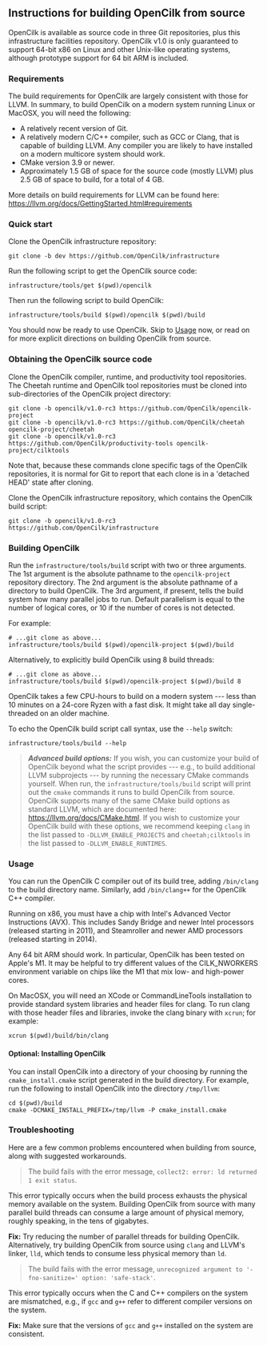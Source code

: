 ## Instructions for building OpenCilk from source

OpenCilk is available as source code in three Git repositories, plus
this infrastructure facilities repository.  OpenCilk v1.0 is only
guaranteed to support 64-bit x86 on Linux and other Unix-like operating
systems, although prototype support for 64 bit ARM is included.

### Requirements

The build requirements for OpenCilk are largely consistent with those
for LLVM.  In summary, to build OpenCilk on a modern system running
Linux or MacOSX, you will need the following:
- A relatively recent version of Git.
- A relatively modern C/C++ compiler, such as GCC or Clang, that is
capable of building LLVM.  Any compiler you are likely to have
installed on a modern multicore system should work.
- CMake version 3.9 or newer.
- Approximately 1.5 GB of space for the source code (mostly LLVM) plus
2.5 GB of space to build, for a total of 4 GB.

More details on build requirements for LLVM can be found here:
<https://llvm.org/docs/GettingStarted.html#requirements>

### Quick start

Clone the OpenCilk infrastructure repository:

    git clone -b dev https://github.com/OpenCilk/infrastructure

Run the following script to get the OpenCilk source code:

    infrastructure/tools/get $(pwd)/opencilk

Then run the following script to build OpenCilk:

    infrastructure/tools/build $(pwd)/opencilk $(pwd)/build

You should now be ready to use OpenCilk.  Skip to [Usage](INSTALLING.md#Usage) now, or read
on for more explicit directions on building OpenCilk from source.

### Obtaining the OpenCilk source code

Clone the OpenCilk compiler, runtime, and productivity tool repositories.  The
Cheetah runtime and OpenCilk tool repositories must be cloned into
sub-directories of the OpenCilk project directory:

    git clone -b opencilk/v1.0-rc3 https://github.com/OpenCilk/opencilk-project
    git clone -b opencilk/v1.0-rc3 https://github.com/OpenCilk/cheetah opencilk-project/cheetah
    git clone -b opencilk/v1.0-rc3 https://github.com/OpenCilk/productivity-tools opencilk-project/cilktools

Note that, because these commands clone specific tags of the OpenCilk
repositories, it is normal for Git to report that each clone is in a
'detached HEAD' state after cloning.

Clone the OpenCilk infrastructure repository, which contains the OpenCilk build
script:

    git clone -b opencilk/v1.0-rc3 https://github.com/OpenCilk/infrastructure

### Building OpenCilk

Run the `infrastructure/tools/build` script with two or three arguments.  The
1st argument is the absolute pathname to the `opencilk-project` repository
directory.  The 2nd argument is the absolute pathname of a directory to build
OpenCilk.  The 3rd argument, if present, tells the build system how many
parallel jobs to run.  Default parallelism is equal to the number of logical
cores, or 10 if the number of cores is not detected.

For example:

    # ...git clone as above...
    infrastructure/tools/build $(pwd)/opencilk-project $(pwd)/build

Alternatively, to explicitly build OpenCilk using 8 build threads:

    # ...git clone as above...
    infrastructure/tools/build $(pwd)/opencilk-project $(pwd)/build 8

OpenCilk takes a few CPU-hours to build on a modern system --- less than 10
minutes on a 24-core Ryzen with a fast disk.  It might take all day
single-threaded on an older machine.

To echo the OpenCilk build script call syntax, use the `--help` switch:

    infrastructure/tools/build --help

> ***Advanced build options:*** If you wish, you can customize your
> build of OpenCilk beyond what the script provides --- e.g., to build
> additional LLVM subprojects --- by running the necessary CMake
> commands yourself.  When run, the `infrastructure/tools/build`
> script will print out the `cmake` commands it runs to build OpenCilk
> from source.  OpenCilk supports many of the same CMake build options
> as standard LLVM, which are documented here:
> <https://llvm.org/docs/CMake.html>.  If you wish to customize your
> OpenCilk build with these options, we recommend keeping `clang` in
> the list passed to `-DLLVM_ENABLE_PROJECTS` and `cheetah;cilktools`
> in the list passed to `-DLLVM_ENABLE_RUNTIMES`.

### Usage

You can run the OpenCilk C compiler out of its build tree, adding `/bin/clang`
to the build directory name.  Similarly, add `/bin/clang++` for the OpenCilk C++
compiler.

Running on x86, you must have a chip with Intel's Advanced Vector
Instructions (AVX).  This includes Sandy Bridge and newer Intel
processors (released starting in 2011), and Steamroller and newer AMD
processors (released starting in 2014).

Any 64 bit ARM should work.  In particular, OpenCilk has been tested
on Apple's M1.  It may be helpful to try different values of the
CILK_NWORKERS environment variable on chips like the M1 that mix low-
and high-power cores.

On MacOSX, you will need an XCode or CommandLineTools installation to
provide standard system libraries and header files for clang.  To run
clang with those header files and libraries, invoke the clang binary
with `xcrun`; for example:

    xcrun $(pwd)/build/bin/clang

#### Optional: Installing OpenCilk

You can install OpenCilk into a directory of your choosing by
running the `cmake_install.cmake` script generated in the build
directory.  For example, run the following to install OpenCilk into
the directory `/tmp/llvm`:

    cd $(pwd)/build
    cmake -DCMAKE_INSTALL_PREFIX=/tmp/llvm -P cmake_install.cmake
    
### Troubleshooting

Here are a few common problems encountered when building from source,
along with suggested workarounds.

> The build fails with the error message, `collect2: error: ld returned 1 exit status`.

This error typically occurs when the build process exhausts the
physical memory available on the system.  Building OpenCilk from
source with many parallel build threads can consume a large amount of
physical memory, roughly speaking, in the tens of gigabytes.

**Fix:** Try reducing the number of parallel threads for building
OpenCilk.  Alternatively, try building OpenCilk from source using
`clang` and LLVM's linker, `lld`, which tends to consume less physical
memory than `ld`.

> The build fails with the error message, `unrecognized argument to '-fno-sanitize=' option: 'safe-stack'`.

This error typically occurs when the C and C++ compilers on the
system are mismatched, e.g., if `gcc` and `g++` refer to different
compiler versions on the system.

**Fix:** Make sure that the versions of `gcc` and `g++` installed on the
system are consistent.
